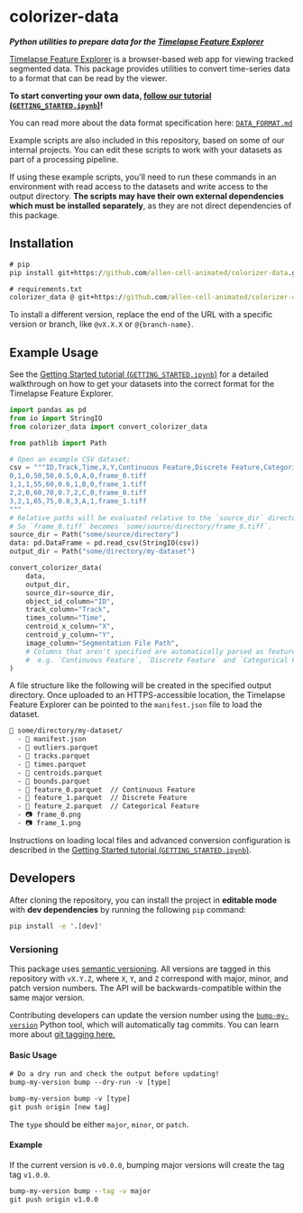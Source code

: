 # colorizer-data

_**Python utilities to prepare data for the [Timelapse Feature Explorer](https://github.com/allen-cell-animated/timelapse-colorizer)**_

[Timelapse Feature Explorer](https://github.com/allen-cell-animated/timelapse-colorizer) is a browser-based web app for viewing tracked segmented data. This package provides utilities to convert time-series data to a format that can be read by the viewer.

**To start converting your own data, [follow our tutorial (`GETTING_STARTED.ipynb`)](./documentation/getting_started_guide/GETTING_STARTED.ipynb)!**

You can read more about the data format specification here: [`DATA_FORMAT.md`](./documentation/DATA_FORMAT.md)

Example scripts are also included in this repository, based on some of our internal projects. You can edit these scripts to work with your datasets as part of a processing pipeline.

If using these example scripts, you'll need to run these commands in an environment with read access to the datasets and write access to the output directory. **The scripts may have their own external dependencies which must be installed separately**, as they are not direct dependencies of this package.

## Installation

```cmd
# pip
pip install git+https://github.com/allen-cell-animated/colorizer-data.git@v1.6.0

# requirements.txt
colorizer_data @ git+https://github.com/allen-cell-animated/colorizer-data.git@v1.6.0
```

To install a different version, replace the end of the URL with a specific version or branch, like `@vX.X.X` or `@{branch-name}`.

## Example Usage

See the [Getting Started tutorial (`GETTING_STARTED.ipynb`)](./documentation/getting_started_guide/GETTING_STARTED.ipynb) for a detailed walkthrough on how to get your datasets
into the correct format for the Timelapse Feature Explorer.

```python
import pandas as pd
from io import StringIO
from colorizer_data import convert_colorizer_data

from pathlib import Path

# Open an example CSV dataset:
csv = """ID,Track,Time,X,Y,Continuous Feature,Discrete Feature,Categorical Feature,Outlier,Segmentation Image Path
0,1,0,50,50,0.5,0,A,0,frame_0.tiff
1,1,1,55,60,0.6,1,B,0,frame_1.tiff
2,2,0,60,70,0.7,2,C,0,frame_0.tiff
3,2,1,65,75,0.8,3,A,1,frame_1.tiff
"""
# Relative paths will be evaluated relative to the `source_dir` directory.
# So `frame_0.tiff` becomes `some/source/directory/frame_0.tiff`.
source_dir = Path("some/source/directory")
data: pd.DataFrame = pd.read_csv(StringIO(csv))
output_dir = Path("some/directory/my-dataset")

convert_colorizer_data(
    data,
    output_dir,
    source_dir=source_dir,
    object_id_column="ID",
    track_column="Track",
    times_column="Time",
    centroid_x_column="X",
    centroid_y_column="Y",
    image_column="Segmentation File Path",
    # Columns that aren't specified are automatically parsed as features,
    #  e.g. `Continuous Feature`, `Discrete Feature` and `Categorical Feature`.
)
```

A file structure like the following will be created in the specified output directory. Once uploaded to an HTTPS-accessible location, the Timelapse Feature Explorer can be pointed to the `manifest.json` file to load the dataset.

```txt
📂 some/directory/my-dataset/
  - 📄 manifest.json
  - 📄 outliers.parquet
  - 📄 tracks.parquet
  - 📄 times.parquet
  - 📄 centroids.parquet
  - 📄 bounds.parquet
  - 📕 feature_0.parquet  // Continuous Feature
  - 📗 feature_1.parquet  // Discrete Feature
  - 📘 feature_2.parquet  // Categorical Feature
  - 📷 frame_0.png
  - 📷 frame_1.png
```

Instructions on loading local files and advanced conversion configuration is described in the [Getting Started tutorial (`GETTING_STARTED.ipynb`)](./documentation/getting_started_guide/GETTING_STARTED.ipynb).

## Developers

After cloning the repository, you can install the project in **editable mode** with **dev dependencies** by running the following `pip` command:

```cmd
pip install -e '.[dev]'
```

### Versioning

This package uses [semantic versioning](https://semver.org). All versions are tagged in this repository with `vX.Y.Z`, where `X`, `Y`, and `Z` correspond with major, minor, and patch version numbers. The API will be backwards-compatible within the same major version.

Contributing developers can update the version number using the [`bump-my-version`](https://github.com/callowayproject/bump-my-version) Python tool, which will automatically tag commits. You can learn more about [git tagging here.](https://git-scm.com/book/en/v2/Git-Basics-Tagging)

#### Basic Usage

```txt
# Do a dry run and check the output before updating!
bump-my-version bump --dry-run -v [type]

bump-my-version bump -v [type]
git push origin [new tag]
```

The `type` should be either `major`, `minor`, or `patch`.

#### Example

If the current version is `v0.0.0`, bumping major versions will create the tag tag `v1.0.0`.

```cmd
bump-my-version bump --tag -v major
git push origin v1.0.0
```

